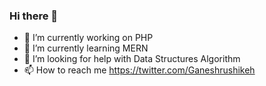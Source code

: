
<img src="">

### Hi there 👋
- 🔭 I’m currently working on PHP
- 🌱 I’m currently learning MERN 
- 🤔 I’m looking for help with Data Structures Algorithm
- 📫 How to reach me https://twitter.com/Ganeshrushikeh

